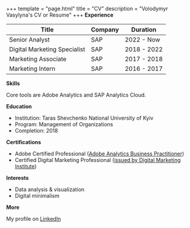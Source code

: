+++
template = "page.html"
title = "CV"
description = "Volodymyr Vasylyna's CV or Resume"
+++
**Experience**

|Title|Company|Duration|
|-----|-------|--------|
|Senior Analyst|SAP|2022 - Now|
|Digital Marketing Specialist|SAP|2018 - 2022|
|Marketing Associate|SAP|2017 - 2018|
|Marketing Intern|SAP|2016 - 2017|

**Skills**

Core tools are Adobe Analytics and SAP Analytics Cloud. 

**Education**

- Institution: Taras Shevchenko National University of Kyiv
- Program: Management of Organizations
- Completion: 2018

**Certifications**

- Adobe Certified Professional ([Adobe Analytics Business Practitioner](https://www.credly.com/badges/db785c4c-2a34-4c3f-bfc8-ce061c2a8cb3))  
- Certified Digital Marketing Professional ([issued by Digital Marketing Institute](https://www.credential.net/154b10aa-9d2d-43fe-aabc-74151789be54))

**Interests**

- Data analysis & visualization
- Digital minimalism

**More**

My profile on [LinkedIn](https://www.linkedin.com/in/volodymyrvasylyna/)